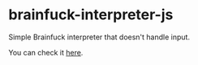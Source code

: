 # brainfuck-interpreter-js

Simple Brainfuck interpreter that doesn't handle input.

You can check it [here](https://arthrp.github.io/brainfuck-interpreter-js/).

